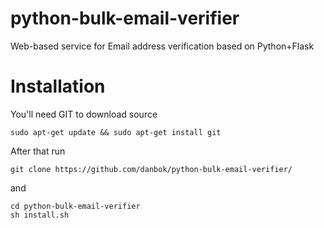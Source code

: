 # python-bulk-email-verifier
Web-based service for Email address verification based on Python+Flask
# Installation
You'll need GIT to download source
```
sudo apt-get update && sudo apt-get install git
```
After that run
```
git clone https://github.com/danbok/python-bulk-email-verifier/
```
and 
```
cd python-bulk-email-verifier
sh install.sh
```
